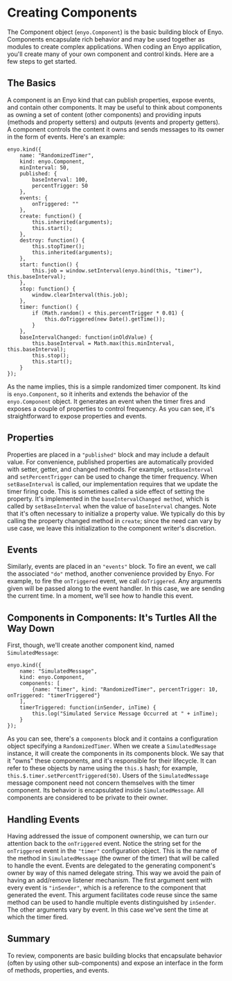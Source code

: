 # Creating Components

The Component object (`enyo.Component`) is the basic building block of Enyo. Components encapsulate rich behavior and may be used together as modules to create complex applications. When coding an Enyo application, you'll create many of your own component and control kinds. Here are a few steps to get started.

## The Basics

A component is an Enyo kind that can publish properties, expose events, and contain other components. It may be useful to think about components as owning a set of content (other components) and providing inputs (methods and property setters) and outputs (events and property getters). A component controls the content it owns and sends messages to its owner in the form of events. Here's an example: 

	enyo.kind({
		name: "RandomizedTimer",
		kind: enyo.Component,
		minInterval: 50,
		published: {
			baseInterval: 100,
			percentTrigger: 50
		},
		events: {
	    	onTriggered: ""
		},
		create: function() {
	    	this.inherited(arguments);
		    this.start();
		},
		destroy: function() {
			this.stopTimer();
			this.inherited(arguments);
	  	},
		start: function() {
			this.job = window.setInterval(enyo.bind(this, "timer"), this.baseInterval);
		},
		stop: function() {
			window.clearInterval(this.job);
		},
	  	timer: function() {
	    	if (Math.random() < this.percentTrigger * 0.01) {
				this.doTriggered(new Date().getTime());
			}
		},
		baseIntervalChanged: function(inOldValue) {
			this.baseInterval = Math.max(this.minInterval, this.baseInterval);
			this.stop();
			this.start();
		}
	});

As the name implies, this is a simple randomized timer component. Its kind is `enyo.Component`, so it inherits and extends the behavior of the `enyo.Component` object. It generates an event when the timer fires and exposes a couple of properties to control frequency. As you can see, it's straightforward to expose properties and events.

## Properties

Properties are placed in a `"published"` block and may include a default value. For convenience, published properties are automatically provided with setter, getter, and changed methods. For example, `setBaseInterval` and `setPercentTrigger` can be used to change the timer frequency. When `setBaseInterval` is called, our implementation requires that we update the timer firing code. This is sometimes called a side effect of setting the property. It's implemented in the `baseIntervalChanged method`, which is called by `setBaseInterval` when the value of `baseInterval` changes. Note that it's often necessary to initialize a property value. We typically do this by calling the property changed method in `create`; since the need can vary by use case, we leave this initialization to the component writer's discretion.

## Events

Similarly, events are placed in an `"events"` block. To fire an event, we call the associated `"do"` method, another convenience provided by Enyo. For example, to fire the `onTriggered` event, we call `doTriggered`. Any arguments given will be passed along to the event handler. In this case, we are sending the current time. In a moment, we'll see how to handle this event.

## Components in Components: It's Turtles All the Way Down

First, though, we'll create another component kind, named `SimulatedMessage`:

	enyo.kind({
		name: "SimulatedMessage",
		kind: enyo.Component,
		components: [
			{name: "timer", kind: "RandomizedTimer", percentTrigger: 10, onTriggered: "timerTriggered"}
		],
		timerTriggered: function(inSender, inTime) {
			this.log("Simulated Service Message Occurred at " + inTime);
		}
	});

As you can see, there's a `components` block and it contains a configuration object specifying a `RandomizedTimer`. When we create a `SimulatedMessage` instance, it will create the components in its components block. We say that it "owns" these components, and it's responsible for their lifecycle. It can refer to these objects by name using the `this.$` hash; for example, `this.$.timer.setPercentTriggered(50)`. Users of the `SimulatedMessage` message component need not concern themselves with the timer component. Its behavior is encapsulated inside `SimulatedMessage`. All components are considered to be private to their owner.

## Handling Events

Having addressed the issue of component ownership, we can turn our attention back to the `onTriggered` event. Notice the string set for the `onTriggered` event in the `"timer"` configuration object. This is the name of the method in `SimulatedMessage` (the owner of the timer) that will be called to handle the event. Events are delegated to the generating component's owner by way of this named delegate string. This way we avoid the pain of having an add/remove listener mechanism. The first argument sent with every event is `"inSender"`, which is a reference to the component that generated the event. This argument facilitates code reuse since the same method can be used to handle multiple events distinguished by `inSender`. The other arguments vary by event. In this case we've sent the time at which the timer fired.

## Summary

To review, components are basic building blocks that encapsulate behavior (often by using other sub-components) and expose an interface in the form of methods, properties, and events.
